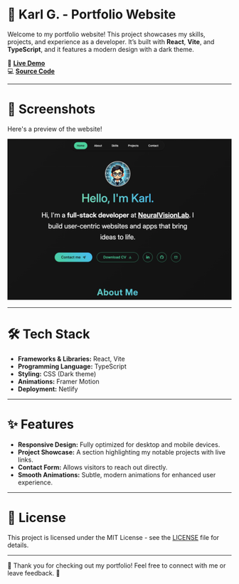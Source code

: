 # 🌟 Karl G. - Portfolio Website

Welcome to my portfolio website! This project showcases my skills, projects, and experience as a developer. It’s built with **React**, **Vite**, and **TypeScript**, and it features a modern design with a dark theme.

🚀 **[Live Demo](https://karlg-portfolio.netlify.app/)**  
💻 **[Source Code](https://github.com/ghosnkarl/portfolio)**

---

# 📸 Screenshots

Here's a preview of the website!

![Portfolio Screenshot 1](./src/assets/portfolio_screenshot_1.png)

---

# 🛠️ Tech Stack

- **Frameworks & Libraries:** React, Vite
- **Programming Language:** TypeScript
- **Styling:** CSS (Dark theme)
- **Animations:** Framer Motion
- **Deployment:** Netlify

---

# ✨ Features

- **Responsive Design:** Fully optimized for desktop and mobile devices.
- **Project Showcase:** A section highlighting my notable projects with live links.
- **Contact Form:** Allows visitors to reach out directly.
- **Smooth Animations:** Subtle, modern animations for enhanced user experience.

---

# 📝 License

This project is licensed under the MIT License - see the [LICENSE](https://github.com/ghosnkarl/portfolio/blob/styling_fixes/LICENSE) file for details.

---

🎉 Thank you for checking out my portfolio! Feel free to connect with me or leave feedback. 🚀
